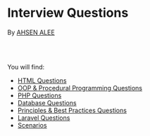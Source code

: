 # Interview Questions

By [AHSEN ALEE](https://github.com/codesbyahsen)

<br/><br/>

You will find:
- [HTML Questions](https://github.com/codesbyahsen/interview-questions/blob/main/HTML.md)
- [OOP & Procedural Programming Questions](https://github.com/codesbyahsen/interview-questions/blob/main/OOP.md)
- [PHP Questions](https://github.com/codesbyahsen/interview-questions/blob/main/PHP.md)
- [Database Questions](https://github.com/codesbyahsen/interview-questions/blob/main/DATABASE.md)
- [Principles & Best Practices Questions](https://github.com/codesbyahsen/interview-questions/blob/main/CODE_PRINCIPLES.md)
- [Laravel Questions](https://github.com/codesbyahsen/interview-questions/blob/main/LARAVEL.md)
- [Scenarios](https://github.com/codesbyahsen/interview-questions/blob/main/SCENARIOS.md)
